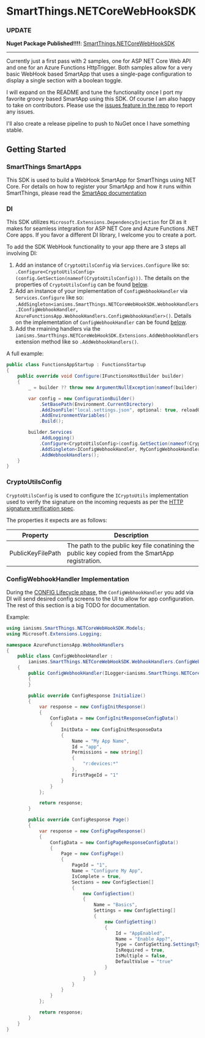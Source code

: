# SmartThings.NETCoreWebHookSDK

### UPDATE

**Nuget Package Published!!!!**: [SmartThings.NETCoreWebHookSDK](https://www.nuget.org/packages/SmartThings.NETCoreWebHookSDK)

***

Currently just a first pass with 2 samples, one for ASP NET Core Web API and one for an Azure Functions HttpTrigger.  Both samples allow for a very basic WebHook based SmartApp that uses a single-page configuration to display a single section with a boolean toggle.

I will expand on the README and tune the functionality once I port my favorite groovy based SmartApp using this SDK.  Of course I am also happy to take on contributors.  Please use the [issues feature in the repo](https://github.com/ianisms/SmartThings.NETCoreWebHookSDK/issues) to report any issues.

I'll also create a release pipeline to push to NuGet once I have something stable.

## Getting Started

### SmartThings SmartApps

This SDK is used to build a WebHook SmartApp for SmartThings using  NET Core.  For details on how to register your SmartApp and how it runs within SmartThings, please read the [SmartApp documentation](https://smartthings.developer.samsung.com/docs/smartapps/smartapp-basics.html)

### DI

This SDK utilizes ```Microsoft.Extensions.DependencyInjection``` for DI as it makes for seamless integration for ASP NET Core and Azure Functions .NET Core apps.  If you favor a different DI library, I welcome you to create a port.

To add the SDK WebHook functionality to your app there are 3 steps all involving DI:

1. Add an instance of ```CryptoUtilsConfig``` via ```Services.Configure``` like so: ```.Configure<CryptoUtilsConfig>(config.GetSection(nameof(CryptoUtilsConfig)))```.  The details on the properties of ```CryptoUtilsConfig``` can be found [below](https://github.com/ianisms/SmartThings.NETCoreWebHookSDK/blob/master/README.md#cryptoutilsconfig).
2. Add an instance of your implementation of ```ConfigWebhookHandler``` via ```Services.Configure``` like so: ```.AddSingleton<ianisms.SmartThings.NETCoreWebHookSDK.WebhookHandlers.IConfigWebhookHandler, AzureFunctionsApp.WebhookHandlers.ConfigWebhookHandler>()```.  Details on the implementation of ```ConfigWebhookHandler``` can be found [below](https://github.com/ianisms/SmartThings.NETCoreWebHookSDK/blob/master/README.md#configwebhookhandler-implementation).
3. Add the rmaining handlers via the ```ianisms.SmartThings.NETCoreWebHookSDK.Extensions.AddWebhookHandlers``` extension method like so ```.AddWebhookHandlers()```.

A full example:

```csharp
public class FunctionsAppStartup : FunctionsStartup
{
    public override void Configure(IFunctionsHostBuilder builder)
    {
        _ = builder ?? throw new ArgumentNullException(nameof(builder));

        var config = new ConfigurationBuilder()
            .SetBasePath(Environment.CurrentDirectory)
            .AddJsonFile("local.settings.json", optional: true, reloadOnChange: true)
            .AddEnvironmentVariables()
            .Build();

        builder.Services
            .AddLogging()
            .Configure<CryptoUtilsConfig>(config.GetSection(nameof(CryptoUtilsConfig)))
            .AddSingleton<IConfigWebhookHandler, MyConfigWebhookHandler>()
            .AddWebhookHandlers();
    }
}
```

### CryptoUtilsConfig

```CryptoUtilsConfig``` is used to configure the ```ICryptoUtils``` implementation used to verify the signature on the incoming requests as per the [HTTP signature verification spec](https://smartthings.developer.samsung.com/docs/smartapps/webhook-apps.html#HTTP-signature-verification).

The properties it expects are as follows:

| Property | Description |
|----------------------------------------|---------------------------------------------------------------|
| PublicKeyFilePath | The path to the public key file conatining the public key copied from the SmartApp registration. |

### ConfigWebhookHandler Implementation

During the [CONFIG Lifecycle phase](https://smartthings.developer.samsung.com/docs/smartapps/configuration.html), the ```ConfigWebhookHandler``` you add via DI will send desired config screens to the UI to allow for app configuration.  The rest of this section is a big TODO for documentation.

Example:

```csharp
using ianisms.SmartThings.NETCoreWebHookSDK.Models;
using Microsoft.Extensions.Logging;

namespace AzureFunctionsApp.WebhookHandlers
{
    public class ConfigWebhookHandler :
        ianisms.SmartThings.NETCoreWebHookSDK.WebhookHandlers.ConfigWebhookHandler
    {
        public ConfigWebhookHandler(ILogger<ianisms.SmartThings.NETCoreWebHookSDK.WebhookHandlers.ConfigWebhookHandler> logger) : base(logger)
        {
        }

        public override ConfigResponse Initialize()
        {
            var response = new ConfigInitResponse()
            {
                ConfigData = new ConfigInitResponseConfigData()
                {
                    InitData = new ConfigInitResponseData
                    {
                        Name = "My App Name",
                        Id = "app",
                        Permissions = new string[]
                        {
                            "r:devices:*"
                        },
                        FirstPageId = "1"
                    }
                }
            };

            return response;
        }

        public override ConfigResponse Page()
        {
            var response = new ConfigPageResponse()
            {
                ConfigData = new ConfigPageResponseConfigData()
                {
                    Page = new ConfigPage()
                    {
                        PageId = "1",
                        Name = "Configure My App",
                        IsComplete = true,
                        Sections = new ConfigSection[]
                        {
                            new ConfigSection()
                            {
                                Name = "Basics",
                                Settings = new ConfigSetting[]
                                {
                                    new ConfigSetting()
                                    {
                                        Id = "AppEnabled",
                                        Name = "Enable App?",
                                        Type = ConfigSetting.SettingsType.Boolean,
                                        IsRequired = true,
                                        IsMultiple = false,
                                        DefaultValue = "true"
                                    }
                                }
                            }
                        }
                    }
                }
            };

            return response;
        }
    }
}
```
